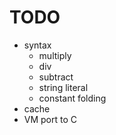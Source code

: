 TODO
====

  * syntax
    * multiply
    * div
    * subtract
    * string literal
    * constant folding
  * cache
  * VM port to C

